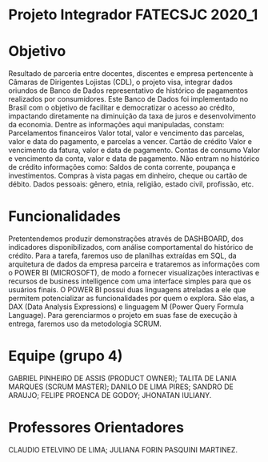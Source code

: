 # Projeto Integrador FATECSJC 2020_1

# Objetivo

   Resultado de parceria entre docentes, discentes e empresa pertencente à Câmaras de Dirigentes Lojistas (CDL), o projeto visa, integrar dados oriundos de Banco de Dados representativo de histórico de pagamentos realizados por consumidores. Este Banco de Dados foi implementado no Brasil com o objetivo de facilitar e democratizar o acesso ao crédito, impactando diretamente na diminuição da taxa de juros e desenvolvimento da economia.
   Dentre as informações aqui manipuladas, constam: 
      Parcelamentos financeiros
          Valor total, valor e vencimento das parcelas, valor e data do pagamento, e parcelas a vencer.
      Cartão de crédito
          Valor e vencimento da fatura, valor e data de pagamento.
      Contas de consumo
          Valor e vencimento da conta, valor e data de pagamento.
    Não entram no histórico de crédito informações como:
          Saldos de conta corrente, poupança e investimentos.
          Compras à vista pagas em dinheiro, cheque ou cartão de débito.
          Dados pessoais: gênero, etnia, religião, estado civil, profissão, etc.
  
# Funcionalidades
   Pretentendemos produzir demonstrações através de DASHBOARD, dos indicadores disponibilizados, com análise comportamental do 
   histórico de crédito. Para a tarefa, faremos uso de planilhas extraídas em SQL, da arquitetura de dados da empresa parceira
   e trataremos as informações com o POWER BI (MICROSOFT), de modo a fornecer visualizações interactivas e recursos de business
   intelligence com uma interface simples para que os usuários finais.
   O POWER BI possui duas linguagens atreladas a ele que permitem potencializar as funcionalidades por quem o explora. São elas,
   a DAX (Data Analysis Expressions) e linguagem M (Power Query Formula Language).
   Para gerenciarmos o projeto em suas fase de execução à entrega, faremos uso da metodologia SCRUM.
 
 # Equipe (grupo 4)
   GABRIEL PINHEIRO DE ASSIS (PRODUCT OWNER);
   TALITA DE LANIA MARQUES (SCRUM MASTER);
   DANILO DE LIMA PIRES;
   SANDRO DE ARAUJO;
   FELIPE PROENCA DE GODOY;
   JHONATAN IULIANY.
   
  
  # Professores Orientadores
  CLAUDIO ETELVINO DE LIMA;
  JULIANA FORIN PASQUINI MARTINEZ.
